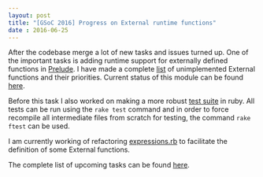 ```yaml
---
layout: post
title: "[GSoC 2016] Progress on External runtime functions"
date : 2016-06-25
---
```


After the codebase merge a lot of new tasks and issues turned up. One of the important tasks is adding runtime support for externally defined functions in <a href='https://github.com/karthiksenthil/ruby_curry/blob/master/lib/Prelude.rb'>Prelude</a>. I have made a complete <a href='https://github.com/karthiksenthil/ruby_curry/blob/master/docs/DOUBTS'>list</a> of unimplemented External functions and their priorities. Current status of this module can be found <a href='https://github.com/karthiksenthil/ruby_curry/blob/master/lib/CT_External.rb'>here</a>.

Before this task I also worked on making a more robust <a href='https://github.com/karthiksenthil/ruby_curry/blob/master/test/test_positives.rb'>test suite</a> in ruby. All tests can be run using the `rake test` command and in order to force recompile all intermediate files from scratch for testing, the command `rake ftest` can be used.

I am currently working of refactoring <a href='https://github.com/karthiksenthil/ruby_curry/blob/master/src/compiler/expressions.rb'>expressions.rb</a> to facilitate the definition of some External functions.

The complete list of upcoming tasks can be found <a href='https://github.com/karthiksenthil/ruby_curry/blob/master/docs/TODO'>here</a>.